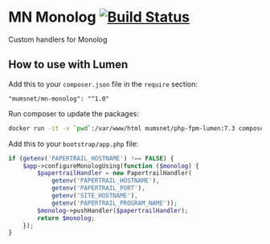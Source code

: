 # MN Monolog [![Build Status](https://travis-ci.org/mumsnet/mn-monolog.svg?branch=master)](https://travis-ci.org/mumsnet/mn-monolog)

Custom handlers for Monolog

## How to use with Lumen

Add this to your `composer.json` file in the `require` section:

```
"mumsnet/mn-monolog": "^1.0"
```

Run composer to update the packages:

```bash
docker run -it -v `pwd`:/var/www/html mumsnet/php-fpm-lumen:7.3 composer install
```
Add this to your `bootstrap/app.php` file:

```php
if (getenv('PAPERTRAIL_HOSTNAME') !== FALSE) {
    $app->configureMonologUsing(function ($monolog) {
        $papertrailHandler = new PapertrailHandler(
            getenv('PAPERTRAIL_HOSTNAME'),
            getenv('PAPERTRAIL_PORT'),
            getenv('SITE_HOSTNAME'),
            getenv('PAPERTRAIL_PROGRAM_NAME'));
        $monolog->pushHandler($papertrailHandler);
        return $monolog;
    });
}
```